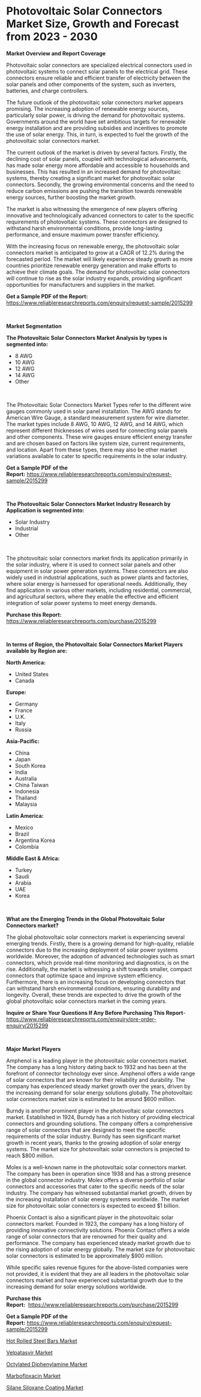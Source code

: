 <p><h1>Photovoltaic Solar Connectors Market Size, Growth and Forecast from 2023 - 2030</h1></p><p><strong>Market Overview and Report Coverage</strong></p>
<p><p>Photovoltaic solar connectors are specialized electrical connectors used in photovoltaic systems to connect solar panels to the electrical grid. These connectors ensure reliable and efficient transfer of electricity between the solar panels and other components of the system, such as inverters, batteries, and charge controllers.</p><p>The future outlook of the photovoltaic solar connectors market appears promising. The increasing adoption of renewable energy sources, particularly solar power, is driving the demand for photovoltaic systems. Governments around the world have set ambitious targets for renewable energy installation and are providing subsidies and incentives to promote the use of solar energy. This, in turn, is expected to fuel the growth of the photovoltaic solar connectors market.</p><p>The current outlook of the market is driven by several factors. Firstly, the declining cost of solar panels, coupled with technological advancements, has made solar energy more affordable and accessible to households and businesses. This has resulted in an increased demand for photovoltaic systems, thereby creating a significant market for photovoltaic solar connectors. Secondly, the growing environmental concerns and the need to reduce carbon emissions are pushing the transition towards renewable energy sources, further boosting the market growth.</p><p>The market is also witnessing the emergence of new players offering innovative and technologically advanced connectors to cater to the specific requirements of photovoltaic systems. These connectors are designed to withstand harsh environmental conditions, provide long-lasting performance, and ensure maximum power transfer efficiency.</p><p>With the increasing focus on renewable energy, the photovoltaic solar connectors market is anticipated to grow at a CAGR of 12.2% during the forecasted period. The market will likely experience steady growth as more countries prioritize renewable energy generation and make efforts to achieve their climate goals. The demand for photovoltaic solar connectors will continue to rise as the solar industry expands, providing significant opportunities for manufacturers and suppliers in the market.</p></p>
<p><strong>Get a Sample PDF of the Report:</strong> <a href="https://www.reliableresearchreports.com/enquiry/request-sample/2015299">https://www.reliableresearchreports.com/enquiry/request-sample/2015299</a></p>
<p>&nbsp;</p>
<p><strong>Market Segmentation</strong></p>
<p><strong>The Photovoltaic Solar Connectors Market Analysis by types is segmented into:</strong></p>
<p><ul><li>8 AWG</li><li>10 AWG</li><li>12 AWG</li><li>14 AWG</li><li>Other</li></ul></p>
<p>&nbsp;</p>
<p><p>The Photovoltaic Solar Connectors Market Types refer to the different wire gauges commonly used in solar panel installation. The AWG stands for American Wire Gauge, a standard measurement system for wire diameter. The market types include 8 AWG, 10 AWG, 12 AWG, and 14 AWG, which represent different thicknesses of wires used for connecting solar panels and other components. These wire gauges ensure efficient energy transfer and are chosen based on factors like system size, current requirements, and location. Apart from these types, there may also be other market variations available to cater to specific requirements in the solar industry.</p></p>
<p><strong>Get a Sample PDF of the Report:</strong>&nbsp;<a href="https://www.reliableresearchreports.com/enquiry/request-sample/2015299">https://www.reliableresearchreports.com/enquiry/request-sample/2015299</a></p>
<p>&nbsp;</p>
<p><strong>The Photovoltaic Solar Connectors Market Industry Research by Application is segmented into:</strong></p>
<p><ul><li>Solar Industry</li><li>Industrial</li><li>Other</li></ul></p>
<p>&nbsp;</p>
<p><p>The photovoltaic solar connectors market finds its application primarily in the solar industry, where it is used to connect solar panels and other equipment in solar power generation systems. These connectors are also widely used in industrial applications, such as power plants and factories, where solar energy is harnessed for operational needs. Additionally, they find application in various other markets, including residential, commercial, and agricultural sectors, where they enable the effective and efficient integration of solar power systems to meet energy demands.</p></p>
<p><strong>Purchase this Report:</strong>&nbsp; <a href="https://www.reliableresearchreports.com/purchase/2015299">https://www.reliableresearchreports.com/purchase/2015299</a></p>
<p>&nbsp;</p>
<p><strong>In terms of Region, the Photovoltaic Solar Connectors Market Players available by Region are:</strong></p>
<p>
    <p> <strong> North America: </strong>
        <ul>
            <li>United States</li>
            <li>Canada</li>
        </ul>
        </p> 
    <p> <strong> Europe: </strong>
        <ul>
            <li>Germany</li>
            <li>France</li>
            <li>U.K.</li>
            <li>Italy</li>
            <li>Russia</li>
        </ul>
        </p> 
    <p> <strong> Asia-Pacific: </strong>
        <ul>
            <li>China</li>
            <li>Japan</li>
            <li>South Korea</li>
            <li>India</li>
            <li>Australia</li>
            <li>China Taiwan</li>
            <li>Indonesia</li>
            <li>Thailand</li>
            <li>Malaysia</li>
        </ul>
        </p> 
    <p> <strong> Latin America: </strong>
        <ul>
            <li>Mexico</li>
            <li>Brazil</li>
            <li>Argentina Korea</li>
            <li>Colombia</li>
        </ul>
        </p> 
    <p> <strong> Middle East & Africa: </strong>
        <ul>
            <li>Turkey</li>
            <li>Saudi</li>
            <li>Arabia</li>
            <li>UAE</li>
            <li>Korea</li>
        </ul>
    </p>
    </p>
<p>&nbsp;</p>
<p><strong>What are the Emerging Trends in the Global Photovoltaic Solar Connectors market?</strong></p>
<p><p>The global photovoltaic solar connectors market is experiencing several emerging trends. Firstly, there is a growing demand for high-quality, reliable connectors due to the increasing deployment of solar power systems worldwide. Moreover, the adoption of advanced technologies such as smart connectors, which provide real-time monitoring and diagnostics, is on the rise. Additionally, the market is witnessing a shift towards smaller, compact connectors that optimize space and improve system efficiency. Furthermore, there is an increasing focus on developing connectors that can withstand harsh environmental conditions, ensuring durability and longevity. Overall, these trends are expected to drive the growth of the global photovoltaic solar connectors market in the coming years.</p></p>
<p><strong>Inquire or Share Your Questions If Any Before Purchasing This Report</strong>- <a href="https://www.reliableresearchreports.com/enquiry/pre-order-enquiry/2015299">https://www.reliableresearchreports.com/enquiry/pre-order-enquiry/2015299</a></p>
<p>&nbsp;</p>
<p><strong>Major Market Players</strong></p>
<p><p>Amphenol is a leading player in the photovoltaic solar connectors market. The company has a long history dating back to 1932 and has been at the forefront of connector technology ever since. Amphenol offers a wide range of solar connectors that are known for their reliability and durability. The company has experienced steady market growth over the years, driven by the increasing demand for solar energy solutions globally. The photovoltaic solar connectors market size is estimated to be around $600 million.</p><p>Burndy is another prominent player in the photovoltaic solar connectors market. Established in 1924, Burndy has a rich history of providing electrical connectors and grounding solutions. The company offers a comprehensive range of solar connectors that are designed to meet the specific requirements of the solar industry. Burndy has seen significant market growth in recent years, thanks to the growing adoption of solar energy systems. The market size for photovoltaic solar connectors is projected to reach $800 million.</p><p>Molex is a well-known name in the photovoltaic solar connectors market. The company has been in operation since 1938 and has a strong presence in the global connector industry. Molex offers a diverse portfolio of solar connectors and accessories that cater to the specific needs of the solar industry. The company has witnessed substantial market growth, driven by the increasing installation of solar energy systems worldwide. The market size for photovoltaic solar connectors is expected to exceed $1 billion.</p><p>Phoenix Contact is also a significant player in the photovoltaic solar connectors market. Founded in 1923, the company has a long history of providing innovative connectivity solutions. Phoenix Contact offers a wide range of solar connectors that are renowned for their quality and performance. The company has experienced steady market growth due to the rising adoption of solar energy globally. The market size for photovoltaic solar connectors is estimated to be approximately $900 million.</p><p>While specific sales revenue figures for the above-listed companies were not provided, it is evident that they are all leaders in the photovoltaic solar connectors market and have experienced substantial growth due to the increasing demand for solar energy solutions worldwide.</p></p>
<p><strong>Purchase this Report:</strong>&nbsp;&nbsp;<a href="https://www.reliableresearchreports.com/purchase/2015299">https://www.reliableresearchreports.com/purchase/2015299</a></p>
<p></p>
<p><strong>Get a Sample PDF of the Report:</strong>&nbsp;<a href="https://www.reliableresearchreports.com/enquiry/request-sample/2015299">https://www.reliableresearchreports.com/enquiry/request-sample/2015299</a></p>
<p><p><a href="https://medium.com/@loriwatson1948/hot-rolled-steel-bars-market-trends-and-market-analysis-forecasted-for-period-2023-2030-5b9aaa030ea6">Hot Rolled Steel Bars Market</a></p><p><a href="https://medium.com/@ruthmorales25/velpatasvir-market-share-evolution-and-market-growth-trends-2023-2030-12775c762d18">Velpatasvir Market</a></p><p><a href="https://medium.com/@kimberlymontgomery2004/octylated-diphenylamine-market-report-reveals-the-latest-trends-and-growth-opportunities-of-this-b0e41b49c43c">Octylated Diphenylamine Market</a></p><p><a href="https://medium.com/@lorimyers95/marbofloxacin-market-share-evolution-and-market-growth-trends-2023-2030-e14811a37a23">Marbofloxacin Market</a></p><p><a href="https://medium.com/@judithhoffman05/silane-siloxane-coating-market-share-evolution-and-market-growth-trends-2023-2030-4f5912a3fa13">Silane Siloxane Coating Market</a></p></p>